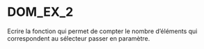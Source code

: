 # DOM_EX_2

Ecrire la fonction qui permet de compter le nombre d’éléments qui correspondent au sélecteur passer en paramètre.
